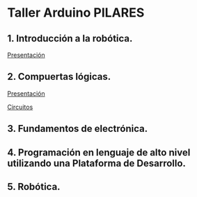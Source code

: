 # Taller Arduino PILARES
 
## 1. Introducción a la robótica.
[Presentación](https://www.canva.com/design/DAD7pNUmb-g/gui4k_kAUmm3ORPKMxsVkA/view?utm_content=DAD7pNUmb-g&utm_campaign=designshare&utm_medium=link&utm_source=publishsharelink)

## 2. Compuertas lógicas.
[Presentación](https://www.canva.com/design/DAEChwHsu3g/vc28_TdSA5KYvejCuZoTpQ/view?utm_content=DAEChwHsu3g&utm_campaign=designshare&utm_medium=link&utm_source=publishsharelink)

[Circuitos]()

## 3. Fundamentos de electrónica.

## 4. Programación en lenguaje de alto nivel utilizando una Plataforma de Desarrollo.

## 5. Robótica.